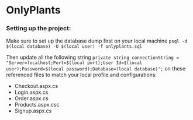 # OnlyPlants

### Setting up the project:
Make sure to set up the database dump first on your local machine
    `psql -d $(local database) -U $(local user) -f onlyplants.sql`
    
Then update all the following string
    `private string connectionString = "Server=localhost;Port=$(local port);User Id=$(local user);Password=$(local password);Database=(local database)";`
on these referenced files to match your local profile and configurations:
- Checkout.aspx.cs
- Login.aspx.cs
- Order.aspx.cs
- Products.aspx.csc
- Signup.aspx.cs
